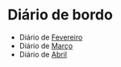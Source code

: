 # Diário de bordo

- Diário de [Fevereiro](./Fevereiro.md)
- Diário de [Março](./Marco.md)
- Diário de [Abril](./Abril.md)

